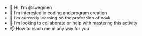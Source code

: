 - 👋 Hi, I’m @swegmen
- 👀 I’m interested in coding and program creation
- 🌱 I’m currently learning on the profession of cook
- 💞️ I’m looking to collaborate on help with mastering this activity
- 📫 How to reach me in any way for you

<!---
swegmen/swegmen is a ✨ special ✨ repository because its `README.md` (this file) appears on your GitHub profile.
You can click the Preview link to take a look at your changes.
--->
